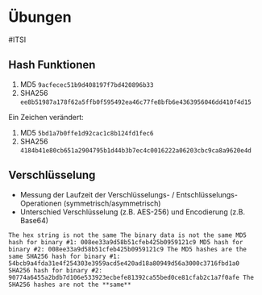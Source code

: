 # Übungen
#ITSI 

## Hash Funktionen

1. MD5 `9acfecec51b9d408197f7bd420896b33` 
2. SHA256 `ee8b51987a178f62a5ffb0f595492ea46c77fe8bfb6e4363956046dd410f4d15`

Ein Zeichen verändert:

1. MD5 `5bd1a7b0ffe1d92cac1c8b124fd1fec6`
2. SHA256 `4184b41e80cb651a2904795b1d44b3b7ec4c0016222a06203cbc9ca8a9620e4d`

## Verschlüsselung

- Messung der Laufzeit der Verschlüsselungs- / Entschlüsselungs- Operationen (symmetrisch/asymmetrisch)
- Unterschied Verschlüsselung (z.B. AES-256) und Encodierung (z.B. Base64)

```
The hex string is not the same The binary data is not the same MD5 hash for binary #1: 008ee33a9d58b51cfeb425b0959121c9 MD5 hash for binary #2: 008ee33a9d58b51cfeb425b0959121c9 The MD5 hashes are the same SHA256 hash for binary #1: 54bcb9a4fda31e4f254303e3959acd5e420ad18a80949d56a3000c3716fbd1a0 SHA256 hash for binary #2: 90774a6455a2bdb7d106e533923ecbefe81392ca55bed0ce81cfab2c1a7f0afe The SHA256 hashes are not the **same**
```
